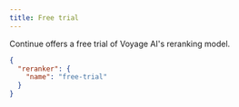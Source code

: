```yaml
---
title: Free trial
---
```


Continue offers a free trial of Voyage AI's reranking model.

```json title="config.json"
{
  "reranker": {
    "name": "free-trial"
  }
}
```
